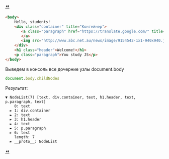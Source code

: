 [:rewind:](document)

```html
<body>
    Hello, students!
    <div class="container" title="Контейнер">
       <a class="paragraph" href="https://translate.google.com/" title="Перевод">Translator
       </a>
       <img src="http://www.abc.net.au/news/image/9154542-1x1-940x940.jpg" width="200" id="picture" class="galleryPicture">
    </div>
    <h1 class="header">Welcome!</h1>
    <p class="paragraph">You study JS</p>
</body>
```
Выведем в консоль все дочерние узлы document.body
```javascript
document.body.childNodes
```
Результат:
```console
▼ NodeList(7) [text, div.container, text, h1.header, text, p.paragraph, text]
    0: text
  ► 1: div.container
  ► 2: text
  ► 3: h1.header
  ► 4: text
  ► 5: p.paragraph
  ► 6: text
    length: 7
  ► __proto__: NodeList
```
[:rewind:](document)